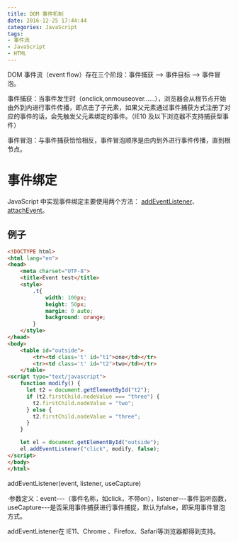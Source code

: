 ```yaml
---
title: DOM 事件机制
date: 2016-12-25 17:44:44
categories: JavaScript
tags:
- 事件流
- JavaScript
- HTML
---
```


DOM 事件流（event  flow）存在三个阶段：事件捕获 --> 事件目标 --> 事件冒泡。

事件捕获：当事件发生时（onclick,onmouseover……），浏览器会从根节点开始由外到内进行事件传播，即点击了子元素，如果父元素通过事件捕获方式注册了对应的事件的话，会先触发父元素绑定的事件。（IE10 及以下浏览器不支持捕获型事件）

事件冒泡：与事件捕获恰恰相反，事件冒泡顺序是由内到外进行事件传播，直到根节点。
<!-- more -->
# 事件绑定

JavaScript 中实现事件绑定主要使用两个方法： [addEventListener](https://developer.mozilla.org/en-US/docs/Web/API/EventTarget/addEventListener)、[attachEvent](https://developer.mozilla.org/en-US/docs/Web/API/EventTarget/attachEvent)。

## 例子

```html
<!DOCTYPE html>
<html lang="en">
<head>
	<meta charset="UTF-8">
	<title>Event test</title>
	<style>
	    .t{
	        width: 100px;
	        height: 50px;
	        margin: 0 auto;
	        background: orange;
	    }
	</style>
</head>
<body>
	<table id="outside">
    	<tr><td class='t' id="t1">one</td></tr>
    	<tr><td class='t' id="t2">two</td></tr>
	</table>
<script type="text/javascript">
	function modify() {
	  let t2 = document.getElementById("t2");
	  if (t2.firstChild.nodeValue === "three") {
	    t2.firstChild.nodeValue = "two";
	  } else {
	    t2.firstChild.nodeValue = "three";
	  }
	}

	let el = document.getElementById("outside");
	el.addEventListener("click", modify, false);
</script>
</body>
</html>
```
addEventListener(event, listener, useCapture)　　

·参数定义：event---（事件名称，如click，不带on），listener---事件监听函数，useCapture---是否采用事件捕获进行事件捕捉，默认为false，即采用事件冒泡方式。

addEventListener在 IE11、Chrome 、Firefox、Safari等浏览器都得到支持。

